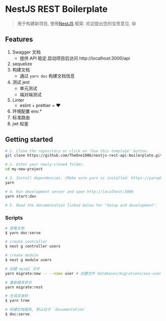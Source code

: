#  NestJS REST Boilerplate

> 用于构建新项目, 使用[NestJS](https://nestjs.com) 框架. 欢迎提出您的宝贵意见. 😄

## Features

1. Swagger 文档
    - 提供 API 稳定.启动项目后访问 http://localhost:3000/api
2. sequelize
3. 构建文档
    - 通过 `yarn doc` 构建文档信息
4. 测试 jest
    - 单元测试
    - 端对端测试
5. Linter
    - eslint + prettier = ❤️
6. 环境配置 env.*
7. 标准路由
8. jwt 权鉴

## Getting started

```bash
# 1. Clone the repository or click on "Use this template" button.
git clone https://github.com/TheOne1006/nestjs-rest-api-boilerplate.git my-new-project

# 2. Enter your newly-cloned folder.
cd my-new-project

# 3. Install dependencies. (Make sure yarn is installed: https://yarnpkg.com/lang/en/docs/install)
yarn

# 4. Run development server and open http://localhost:3000
yarn start:dev

# 5. Read the documentation linked below for "Setup and development".
```


### Scripts

```bash
# 查看文档
$ yarn doc:serve

# create controller
$ nest g controller users

# create module
$ nest g module users

# 创建 mysql 文件
yarn migrate:new -- --name user # 创建文件 databases/migrations/xxx-user.js

# 重新建库命令
yarn migrate:rest

# 生成目录树
$ yarn tree

# 构建文档服务, 默认位于 `documentation`
$ doc:serve
```